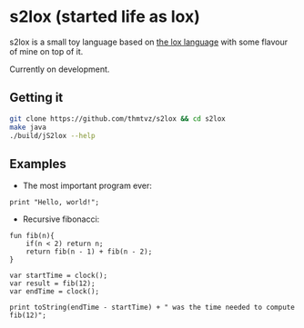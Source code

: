 # s2lox (started life as lox)

s2lox is a small toy language based on [the lox language](https://craftinginterpreters.com) with some 
flavour of mine on top of it.


Currently on development.

## Getting it

```sh
git clone https://github.com/thmtvz/s2lox && cd s2lox
make java
./build/jS2lox --help
```

## Examples

- The most important program ever:
```
print "Hello, world!";
```

- Recursive fibonacci:
```
fun fib(n){
	if(n < 2) return n;
	return fib(n - 1) + fib(n - 2);
}

var startTime = clock();
var result = fib(12);
var endTime = clock();

print toString(endTime - startTime) + " was the time needed to compute fib(12)";
```
